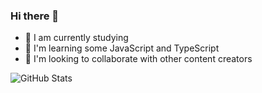 ### Hi there 👋

- 🔭 I am currently studying
- 🌱 I'm learning some JavaScript and TypeScript
- 👯 I'm looking to collaborate with other content creators

![GitHub Stats](https://github-readme-stats.vercel.app?username=apiScriptTest&theme=radical)
